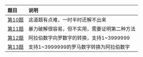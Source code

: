 | 题目          | 说明  |
| :------------ | :-----------------            |
| [第10题](/010.Regular-Expression-Matching)    | 这道题有点难，一时半时还解不出来 |
| [第11题](/011.Container-With-Most-Water)      | 暴力破解很容易，但不实用，需要证明第二种方法 |
| [第12题](/012.Integer-To-Roman)               | 阿拉伯数字向罗数字的转换，支持1~3999999 |
| [第13题](/013.Roman-To-Integer)               | 支持1~3999999的罗马数字转换为阿拉伯数字 |


